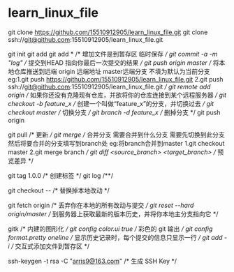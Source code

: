 # learn_linux_file
git clone https://github.com/15510912905/learn_linux_file.git
git clone ssh://git@github.com:15510912905/learn_linux_file.git

git init
git add <filename>
git add *                                           /* 增加文件是到暂存区 临时保存 */
git commit -a -m "log"                              /* 提交到HEAD 指向你最后一次提交的结果 */
git push origin master                              /* 将本地仓库推送到远端 origin 远端地址 master远端分支 不填为默认为当前分支 eg:1.git push https://github.com/15510912905/learn_linux_file.git 2.git push ssh://git@github.com:15510912905/learn_linux_file.git */
git remote add origin <server>                      /* 如果你还没有克隆现有仓库，并欲将你的仓库连接到某个远程服务器 */
git checkout -b feature_x                           /* 创建一个叫做“feature_x”的分支，并切换过去 */
git checkout master                                 /* 切换分支 */
git branch -d feature_x                             /* 删掉分支 */
git push origin <branch>

git pull                                            /* 更新 */
git merge <branch>                                  /* 合并分支 需要合并到什么分支 需要先切换到此分支 然后将要合并的分支填写到branch处 eg:将branch合并到master 1.git checkout master 2.git merge branch */
git diff <source_branch> <target_branch>            /* 预览差异 */

git tag 1.0.0                                       /* 创建标签 */
git log                                             /**/

git checkout -- <filename>                          /* 替换掉本地改动 */

git fetch origin                                    /* 丢弃你在本地的所有改动与提交 */
git reset --hard origin/master                      /* 到服务器上获取最新的版本历史，并将你本地主分支指向它 */

gitk                                                /* 内建的图形化 */
git config color.ui true                            /* 彩色的 git 输出 */
git config format.pretty oneline                    /* 显示历史记录时，每个提交的信息只显示一行 */
git add -i                                          /* 交互式添加文件到暂存区 */

ssh-keygen -t rsa -C "arris9@163.com"              /* 生成 SSH Key */

